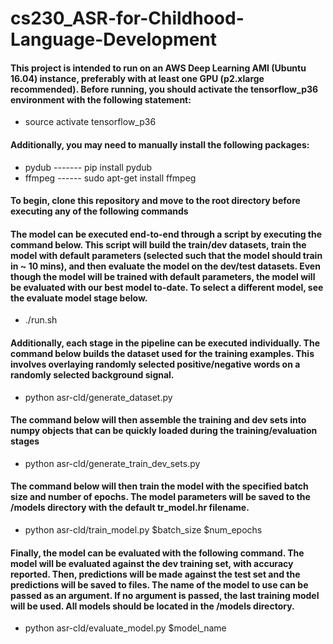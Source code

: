 # cs230_ASR-for-Childhood-Language-Development

#### This project is intended to run on an AWS Deep Learning AMI (Ubuntu 16.04) instance, preferably with at least one GPU (p2.xlarge recommended).  Before running, you should activate the tensorflow_p36 environment with the following statement:

* source activate tensorflow_p36

#### Additionally, you may need to manually install the following packages:

* pydub ------- pip install pydub
* ffmpeg ------ sudo apt-get install ffmpeg 

#### To begin, clone this repository and move to the root directory before executing any of the following commands

#### The model can be executed end-to-end through a script by executing the command below.  This script will build the train/dev datasets, train the model with default parameters (selected such that the model should train in ~ 10 mins), and then evaluate the model on the dev/test datasets.  Even though the model will be trained with default parameters, the model will be evaluated with our best model to-date.  To select a different model, see the evaluate model stage below.

* ./run.sh

#### Additionally, each stage in the pipeline can be executed individually.  The command below builds the dataset used for the training examples.  This involves overlaying randomly selected positive/negative words on a randomly selected background signal.

* python asr-cld/generate_dataset.py

#### The command below will then assemble the training and dev sets into numpy objects that can be quickly loaded during the training/evaluation stages

* python asr-cld/generate_train_dev_sets.py

#### The command below will then train the model with the specified batch size and number of epochs.  The model parameters will be saved to the /models directory with the default tr_model.hr filename.

* python asr-cld/train_model.py $batch_size $num_epochs

#### Finally, the model can be evaluated with the following command.  The model will be evaluated against the dev training set, with accuracy reported.  Then, predictions will be made against the test set and the predictions will be saved to files.  The name of the model to use can be passed as an argument.  If no argument is passed, the last training model will be used.  All models should be located in the /models directory.

* python asr-cld/evaluate_model.py $model_name
